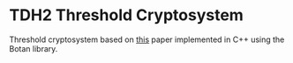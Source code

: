 # TDH2 Threshold Cryptosystem

Threshold cryptosystem based on [this](https://www.shoup.net/papers/thresh1.pdf) paper implemented in C++ using the Botan library.
